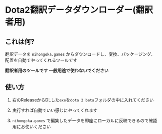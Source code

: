 # Dota2翻訳データダウンローダー(翻訳者用)

## これは何?

翻訳データを `nihongoka.games` からダウンロードし、変換、パッケージング、配置を自動でやってくれるツールです

__翻訳者用のツールです 一般用途で使わないでください__

## 使い方

1. 右のReleaseからDLした`exe`を`dota 2 beta`フォルダの中に入れてください

2. 実行すれば自動でいい感じにやってくれます

3. `nihongoka.games` で編集したデータを即座にローカルに反映できるので確認用にお使いください